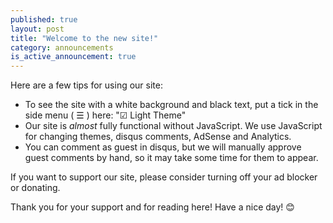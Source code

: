 ```yaml
---
published: true
layout: post
title: "Welcome to the new site!"
category: announcements
is_active_announcement: true
---
```

Here are a few tips for using our site:

* To see the site with a white background and black text, put a tick  in the side menu ( ☰ ) here: "☑ Light Theme"
* Our site is *almost* fully functional without JavaScript. We use JavaScript for changing themes, disqus comments, AdSense and Analytics.
* You can comment as guest in disqus, but we will manually approve guest comments by hand, so it may take some time for them to appear.

If you want to support our site, please consider turning off your ad blocker or donating.

Thank you for your support and for reading here! Have a nice day! 😊
